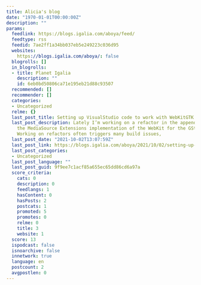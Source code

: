 ```yaml
---
title: Alicia's blog
date: "1970-01-01T00:00:00Z"
description: ""
params:
  feedlink: https://blogs.igalia.com/aboya/feed/
  feedtype: rss
  feedid: 7ae2ff1a34bb037eb5e249223c036d95
  websites:
    https://blogs.igalia.com/aboya/: false
  blogrolls: []
  in_blogrolls:
  - title: Planet Igalia
    description: ""
    id: 6eb0bd50806ca71e195eb21d88c93507
  recommended: []
  recommender: []
  categories:
  - Uncategorized
  relme: {}
  last_post_title: Setting up VisualStudio code to work with WebKitGTK using clangd
  last_post_description: Lately I’m working on a refactor in the append pipeline of
    the MediaSource Extensions implementation of the WebKit for the GStreamer ports.
    Working on refactors often triggers many build issues,
  last_post_date: "2021-10-02T13:07:59Z"
  last_post_link: https://blogs.igalia.com/aboya/2021/10/02/setting-up-visualstudio-code-to-work-with-webkitgtk-using-clangd/
  last_post_categories:
  - Uncategorized
  last_post_language: ""
  last_post_guid: 9f9ee7c1acf85a655ec65dd86cd6a97a
  score_criteria:
    cats: 0
    description: 0
    feedlangs: 1
    hasContent: 0
    hasPosts: 2
    postcats: 1
    promoted: 5
    promotes: 0
    relme: 0
    title: 3
    website: 1
  score: 13
  ispodcast: false
  isnoarchive: false
  innetwork: true
  language: en
  postcount: 2
  avgpostlen: 0
---
```

